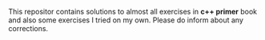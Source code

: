 This repositor contains solutions to almost all exercises in **c++ primer** book and also some exercises I tried on my own. Please do inform about any corrections.